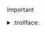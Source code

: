 <!-- Hi, I’m Kevin 🐑

Originally from the notorious town that is Palo Alto, I went to college for Jazz Performance at the New School for Jazz in New York. Making music never paid the bills but I luckily collided with the world of speciality coffee and worked as a barista.

Somewhere in the fray, I taught myself programming (If you want to hear more, we can grab a coffee :D), a friend dug my resume out of his workplace's garbage, and gave me a shot. A few years later, I'm happily thriving as a Web Engineer on the Digital Web Platform team at HashiCorp! (Checkout the new https://developer.hashicorp.com/waypoint/integrations page! — 🍻)

I work across the stack — frontends, CI/CD automation, backend API’s, persistence layers — but I have a particular interest in cloud platforms and tools of that nature.

Here is [my little corner of the internet](https://thekevinwang.com)
 -->
> [!IMPORTANT]
> <details>
>   <summary>:trollface:</summary>
>   Side quests
> 
>   - [x] Component library (? [Ref](https://nextjs-components-thekevinwang.vercel.app/design/introduction) ?)
>   - [x] Build a GitHub App
>   - [ ] Build a Slack App
>   - [x] Mermaid.js in a Lambda function: [Ref](https://mermaid.thekevinwang.com/generate?theme=dark&input=Z2FudHQKICAgIHRpdGxlIE15IE11c2ljIExpZmUKICAgIGRhdGVGb3JtYXQgIFlZWVktTU0tREQKICAgIHNlY3Rpb24gQ2xhc3NpY2FsCiAgICBQaWFubyAgICAgICAgICAgOjE5OTYtMDEtMDEsIDIwMDUtMDEtMDEKICAgIHNlY3Rpb24gSmF6egogICAgR3VpdGFyICAgICAgICAgIDoyMDA3LTAxLTAxLCAyMDE0LTEyLTE0CiAgICBUaGUgTmV3IFNjaG9vbCAgOjIwMDktMDEtMDEsIDIwMTQtMTItMTQK)
>   - [x] Waypoint core contributor ([Ref 1](https://thekevinwang.com/waypoint), [Ref 2](https://github.com/hashicorp/waypoint/pulls?q=is%3Apr+author%3Athiskevinwang))
>   - [x] 📺 Tech Talk: [Zero to Serverless URL in 60 seconds with Waypoint](https://www.youtube.com/watch?v=lbokrymoz4g)
>   - [x] Web assembly in Docker
>   - [x] OpenAI + vector DB; Similarity search + document citation
>   - [ ] HCL to AST, via https://github.com/syntax-tree/unist
>   - [ ] Build a task queue system, like [Waypoint's](https://github.com/hashicorp/waypoint/blob/main/ARCHITECTURE.md#job-system)
>   - [x] Spin up multiple database with unique URLs on the fly. [9/24/2023](https://thekevinwang.com/2023/09/24/infinite-dbs-with-nomad)
>   - [ ] eBPF/Wireguard IPv6 mesh (what? [ref1](https://blog.railway.app/p/railway-v2#:~:text=eBPF/Wireguard%20IPv6%20mesh), [ref2](https://fly.io/blog/ipv6-wireguard-peering/), [ref3](https://news.ycombinator.com/item?id=25513828)) 
> </details>

<!--  - <img src="https://mermaid.thekevinwang.com/generate?theme=dark&input=Z2FudHQKICAgIHRpdGxlIE15IE11c2ljIExpZmUKICAgIGRhdGVGb3JtYXQgIFlZWVktTU0tREQKICAgIHNlY3Rpb24gQ2xhc3NpY2FsCiAgICBQaWFubyAgICAgICAgICAgOjE5OTYtMDEtMDEsIDIwMDUtMDEtMDEKICAgIHNlY3Rpb24gSmF6egogICAgR3VpdGFyICAgICAgICAgIDoyMDA3LTAxLTAxLCAyMDE0LTEyLTE0CiAgICBUaGUgTmV3IFNjaG9vbCAgOjIwMDktMDEtMDEsIDIwMTQtMTItMTQK" /> -->

